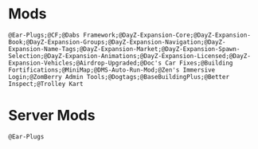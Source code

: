 # Mods

`@Ear-Plugs;@CF;@Dabs Framework;@DayZ-Expansion-Core;@DayZ-Expansion-Book;@DayZ-Expansion-Groups;@DayZ-Expansion-Navigation;@DayZ-Expansion-Name-Tags;@DayZ-Expansion-Market;@DayZ-Expansion-Spawn-Selection;@DayZ-Expansion-Animations;@DayZ-Expansion-Licensed;@DayZ-Expansion-Vehicles;@Airdrop-Upgraded;@Doc's Car Fixes;@Building Fortifications;@MiniMap;@DMS-Auto-Run-Mod;@Zen's Immersive Login;@ZomBerry Admin Tools;@Dogtags;@BaseBuildingPlus;@Better Inspect;@Trolley Kart`

# Server Mods

`@Ear-Plugs`
